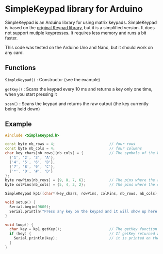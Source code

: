 SimpleKeypad library for Arduino
================================

SimpleKeypad is an Arduino library for using matrix keypads.
SimpleKeypad is based on the [original Keypad library](https://github.com/Chris--A/Keypad), but it is a simplified version. It does not support mutiple keypresses. It requires less memory and runs a bit faster.

This code was tested on the Arduino Uno and Nano, but it should work on any card.

Functions
---------

`SimpleKeypad()` : Constructor (see the example)

`getKey()` : Scans the keypad every 10 ms and returns a key only one time, when you start pressing it

`scan()` : Scans the keypad and returns the raw output (the key currently being held down)

Example
-------

```c++
#include <SimpleKeypad.h>

const byte nb_rows = 4;                         // four rows
const byte nb_cols = 4;                         // four columns
char key_chars[nb_rows][nb_cols] = {            // The symbols of the keys
  {'1', '2', '3', 'A'},
  {'4', '5', '6', 'B'},
  {'7', '8', '9', 'C'},
  {'*', '0', '#', 'D'}
};
byte rowPins[nb_rows] = {9, 8, 7, 6};           // The pins where the rows are connected
byte colPins[nb_cols] = {5, 4, 3, 2};           // The pins where the columns are connected

SimpleKeypad kp1((char*)key_chars, rowPins, colPins, nb_rows, nb_cols);   // New keypad called kp1

void setup() {
  Serial.begin(9600);
  Serial.println("Press any key on the keypad and it will show up here :");
}

void loop() {
  char key = kp1.getKey();                      // The getKey function scans the keypad every 10 ms and returns a key only one time, when you start pressing it
  if (key) {                                    // If getKey returned any key
    Serial.println(key);                        // it is printed on the serial monitor
  }
}
```
